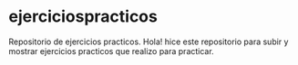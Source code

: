 # ejerciciospracticos
Repositorio de ejercicios practicos.
Hola! hice este repositorio para subir y mostrar ejercicios practicos que realizo para practicar.
